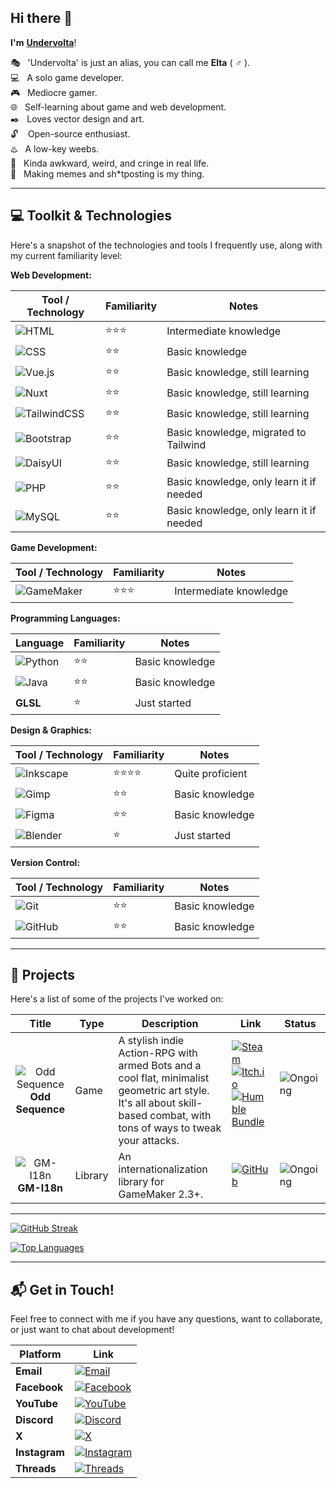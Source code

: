 ## Hi there 👋

**I'm** [**Undervolta**](https://lefinitas.com/home)!

:performing_arts: &nbsp; 'Undervolta' is just an alias, you can call me **Elta** ( ♂ ).  
:computer: &nbsp; A solo game developer.  
:video_game: &nbsp; Mediocre gamer.  
:globe_with_meridians: &nbsp; Self-learning about game and web development.  
:black_nib: &nbsp; Loves vector design and art.  
:unlock: &nbsp;&nbsp; Open-source enthusiast.  
:hotsprings: &nbsp; A low-key weebs.  
:dash: &nbsp; Kinda awkward, weird, and cringe in real life.  
:anger: &nbsp; Making memes and sh*tposting is my thing.

---

## :computer: Toolkit & Technologies

Here's a snapshot of the technologies and tools I frequently use, along with my current familiarity level:

**Web Development:**

| Tool / Technology | Familiarity | Notes |
| ----------------- | ----------- | ----- |
| ![HTML](https://img.shields.io/badge/HTML-%23E34F26.svg?logo=html5&logoColor=white) | ⭐⭐⭐ | Intermediate knowledge |
| ![CSS](https://img.shields.io/badge/CSS-1572B6?logo=css3&logoColor=fff) | ⭐⭐ | Basic knowledge |
| ![Vue.js](https://img.shields.io/badge/Vue.js-4FC08D?logo=vuedotjs&logoColor=fff) | ⭐⭐ | Basic knowledge, still learning |
| ![Nuxt](https://img.shields.io/badge/Nuxt-002E3B?logo=nuxt&logoColor=#00DC82) | ⭐⭐ | Basic knowledge, still learning |
| ![TailwindCSS](https://img.shields.io/badge/Tailwind%20CSS-%2338B2AC.svg?logo=tailwind-css&logoColor=white) | ⭐⭐ | Basic knowledge, still learning |
| ![Bootstrap](https://img.shields.io/badge/Bootstrap-%23563D7C.svg?logo=bootstrap&logoColor=white) | ⭐⭐ | Basic knowledge, migrated to Tailwind |
| ![DaisyUI](https://img.shields.io/badge/DaisyUI-5A0EF8?logo=daisyui&logoColor=fff) | ⭐⭐ | Basic knowledge, still learning |
| ![PHP](https://img.shields.io/badge/php-%23777BB4.svg?&logo=php&logoColor=white) | ⭐⭐ | Basic knowledge, only learn it if needed |
| ![MySQL](https://img.shields.io/badge/MySQL-4479A1?logo=mysql&logoColor=fff) | ⭐⭐ | Basic knowledge, only learn it if needed |

**Game Development:**

| Tool / Technology | Familiarity | Notes |
| ----------------- | ----------- | ----- |
| ![GameMaker](https://img.shields.io/badge/GameMaker-000?logo=gamemaker&logoColor=fff) | ⭐⭐⭐ | Intermediate knowledge |

**Programming Languages:**

| Language | Familiarity | Notes |
| -------- | ----------- | ----- |
| ![Python](https://img.shields.io/badge/Python-3776AB?logo=python&logoColor=fff) | ⭐⭐ | Basic knowledge |
| ![Java](https://img.shields.io/badge/Java-%23ED8B00.svg?logo=openjdk&logoColor=white) | ⭐⭐ | Basic knowledge |
| **GLSL** | ⭐ | Just started |

**Design & Graphics:**

| Tool / Technology | Familiarity | Notes |
| ----------------- | ----------- | ----- |
| ![Inkscape](https://img.shields.io/badge/Inkscape-000000?logo=Inkscape&logoColor=white) | ⭐⭐⭐⭐ | Quite proficient |
| ![Gimp](https://img.shields.io/badge/Gimp-5C5543?logo=gimp&logoColor=white) | ⭐⭐ | Basic knowledge |
| ![Figma](https://img.shields.io/badge/Figma-F24E1E?logo=figma&logoColor=white) | ⭐⭐ | Basic knowledge |
| ![Blender](https://img.shields.io/badge/Blender-%23F5792A.svg?logo=blender&logoColor=white) | ⭐ | Just started |

**Version Control:**

| Tool / Technology | Familiarity | Notes |
| ----------------- | ----------- | ----- |
| ![Git](https://img.shields.io/badge/Git-F05032?logo=git&logoColor=fff) | ⭐⭐ | Basic knowledge |
| ![GitHub](https://img.shields.io/badge/GitHub-%23121011.svg?logo=github&logoColor=white) | ⭐⭐ | Basic knowledge |

---

## :open_file_folder: Projects

Here's a list of some of the projects I've worked on:

| Title | Type | Description | Link | Status |
| :---: | ---- | ----------- | ---- | ------ |
| ![Odd Sequence](https://ik.imagekit.io/undervolta/Game-1-Icon-Dark.webp?updatedAt=1745537279874) <br> **Odd Sequence** | Game | A stylish indie Action-RPG with armed Bots and a cool flat, minimalist geometric art style. It's all about skill-based combat, with tons of ways to tweak your attacks. | [![Steam](https://img.shields.io/badge/Steam-%23000000.svg?logo=steam&logoColor=white)](https://store.steampowered.com/app/2896040/Odd_Sequence/) <br> [![Itch.io](https://img.shields.io/badge/itch.io-%23FF0B34.svg?logo=Itch.io&logoColor=white)](https://undervolta.itch.io/odd-sequence-demo) <br> [![Humble Bundle](https://img.shields.io/badge/Humble%20Bundle-%23494F5C.svg?logo=HumbleBundle&logoColor=white)](https://www.humblebundle.com/store/odd-sequence) &nbsp;&nbsp;&nbsp;&nbsp;&nbsp;&nbsp;&nbsp;&nbsp;&nbsp;&nbsp; | ![Ongoing](https://img.shields.io/badge/Ongoing-447821) &nbsp;&nbsp;&nbsp;&nbsp;&nbsp;&nbsp; |
| ![GM-I18n](https://ik.imagekit.io/undervolta/Library-1-Icon-Dark-2.webp?updatedAt=1748272623582) <br> **GM-I18n** | Library | An internationalization library for GameMaker 2.3+. | [![GitHub](https://img.shields.io/badge/GitHub-%23121011.svg?logo=github&logoColor=white)](https://github.com/undervolta/GM-I18n) | ![Ongoing](https://img.shields.io/badge/Ongoing-447821) |

---

<!-- [![GitHub Stats](https://github-readme-stats-one-flame-96.vercel.app/api?username=undervolta&show_icons=true&theme=vision-friendly-dark&hide_title=true&hide_rank=true&count_private=true)](https://github.com/anuraghazra/github-readme-stats) -->

[![GitHub Streak](https://github-readme-streak-stats.herokuapp.com/?user=undervolta&theme=vision-friendly-dark)](https://git.io/streak-stats)

[![Top Languages](https://github-readme-stats-one-flame-96.vercel.app/api/top-langs/?username=undervolta&layout=donut&theme=vision-friendly-dark&hide=css,html,shell&exclude_repo=github-readme-stats,Material-Odence,Odence-GitHub,GML-Ext-Helper)](https://github.com/anuraghazra/github-readme-stats) 


---

## :mailbox_with_mail: Get in Touch!

Feel free to connect with me if you have any questions, want to collaborate, or just want to chat about development!

| Platform | Link |
| -------- | ---- |
| **Email** | [![Email](https://img.shields.io/badge/undervolta@outlook.com-0088aa)](mailto:undervolta@outlook.com) |
| **Facebook** | [![Facebook](https://img.shields.io/badge/Undervolta-%231877F2.svg?logo=Facebook&logoColor=white)](https://facebook.com/undervolta) |
| **YouTube** | [![YouTube](https://img.shields.io/badge/Undervolta-%23FF0000.svg?logo=YouTube&logoColor=white)](https://youtube.com/@undervolta) |
| **Discord** | [![Discord](https://img.shields.io/badge/Undervolta-5865F2?logo=discord&logoColor=fff)](https://discord.com/invite/5rXGW7SPkF) |
| **X** | [![X](https://img.shields.io/badge/Undervolta-%23000000.svg?logo=X&logoColor=white)](https://x.com/undervolta) |
| **Instagram** | [![Instagram](https://img.shields.io/badge/Undervolta-%23E4405F.svg?logo=Instagram&logoColor=white)](https://instagram.com/undervolta) |
| **Threads** | [![Threads](https://img.shields.io/badge/Undervolta-000000?logo=Threads&logoColor=white)](https://threads.com/@undervolta) |

